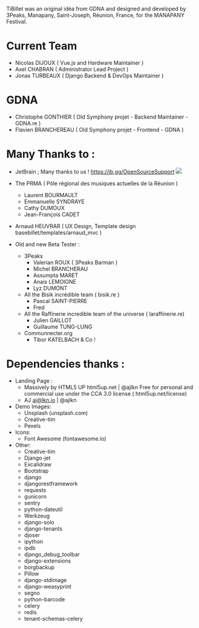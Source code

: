 TiBillet was an original idéa from GDNA and designed and developed by 3Peaks, Manapany, Saint-Joseph, Réunion, France, for the MANAPANY Festival.

# Current Team

- Nicolas DIJOUX ( Vue.js and Hardware Maintainer )
- Axel CHABRAN ( Administrator Lead Project )
- Jonas TURBEAUX ( Django Backend & DevOps Maintainer )

# GDNA

- Christophe GONTHIER ( Old Symphony projet - Backend Maintainer - GDNA.re )
- Flavien BRANCHEREAU ( Old Symphony projet - Frontend - GDNA )

# Many Thanks to  :
- JetBrain ; Many thanks to us !
https://jb.gg/OpenSourceSupport
![](https://resources.jetbrains.com/storage/products/company/brand/logos/jb_beam.svg)

- The PRMA ( Pôle régional des musiques actuelles de la Réunion )
  - Laurent BOURMAULT
  - Emmanuelle SYNDRAYE
  - Cathy DUMOUX
  - Jean-François CADET
- Arnaud HEUVRAR ( UX Design, Template design basebillet/templates/arnaud_mvc )
- Old and new Beta Tester :
  - 3Peaks
    - Valerian ROUX ( 3Peaks Barman )
    - Michel BRANCHERAU
    - Assumpta MARET
    - Anais LEMOIGNE
    - Lyz DUMONT
  - All the Bisik incrédible team ( bisik.re )
    - Pascal SAINT-PIERRE
    - Fred 
  - All the Raffinerie incredible team of the universe ( laraffinerie.re)
    - Julien GAILLOT
    - Guillaume TUNG-LUNG
  - Communnecter.org
    - Tibor KATELBACH & Co !

# Dependencies thanks :

- Landing Page :
  - Massively by HTML5 UP html5up.net | @ajlkn Free for personal and commercial use under the CCA 3.0 license (
      html5up.net/license)
  - AJ aj@lkn.io | @ajlkn 
- Demo Images:
  - Unsplash (unsplash.com)
  - Creative-tim 
  - Pexels
- Icons:
  - Font Awesome (fontawesome.io)
- Other:
  - Creative-tim
  - Django-jet
  - Excalidraw
  - Bootstrap
  - django
  - djangorestframework
  - requests
  - gunicorn
  - sentry
  - python-dateutil
  - Werkzeug
  - django-solo
  - django-tenants
  - djoser
  - ipython
  - ipdb
  - django_debug_toolbar
  - django-extensions
  - borgbackup
  - Pillow
  - django-stdimage
  - django-weasyprint
  - segno
  - python-barcode
  - celery
  - redis
  - tenant-schemas-celery        